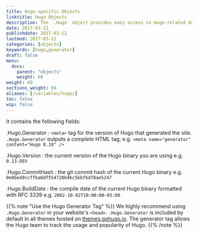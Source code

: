 ```yaml
---
title: Hugo-specific Objects
linktitle: Hugo Objects
description: The `.Hugo` object provides easy access to Hugo-related data.
date: 2017-03-12
publishdate: 2017-03-12
lastmod: 2017-03-12
categories: [objects]
keywords: [hugo,generator]
draft: false
menu:
  docs:
    parent: "objects"
    weight: 60
weight: 60
sections_weight: 60
aliases: [/variables/hugo/]
toc: false
wip: false
---
```


It contains the following fields:

.Hugo.Generator
: `<meta>` tag for the version of Hugo that generated the site. `.Hugo.Generator` outputs a *complete* HTML tag; e.g. `<meta name="generator" content="Hugo 0.18" />`

.Hugo.Version
: the current version of the Hugo binary you are using e.g. `0.13-DEV`<br>

.Hugo.CommitHash
: the git commit hash of the current Hugo binary e.g. `0e8bed9ccffba0df554728b46c5bbf6d78ae5247`

.Hugo.BuildDate
: the compile date of the current Hugo binary formatted with RFC 3339 e.g. `2002-10-02T10:00:00-05:00`<br>

{{% note "Use the Hugo Generator Tag" %}}
We highly recommend using `.Hugo.Generator` in your website's `<head>`. `.Hugo.Generator` is included by default in all themes hosted on [themes.gohugo.io](http://themes.gohugo.io). The generator tag allows the Hugo team to track the usage and popularity of Hugo.
{{% /note %}}

